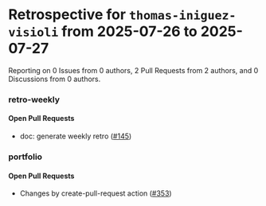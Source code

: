 # Retrospective for `thomas-iniguez-visioli` from 2025-07-26 to 2025-07-27

Reporting on 0 Issues from 0 authors, 2 Pull Requests from 2 authors, and 0 Discussions from 0 authors.


### retro-weekly

#### Open Pull Requests

- doc: generate weekly retro ([#145](https://github.com/thomas-iniguez-visioli/retro-weekly/pull/145))

### portfolio

#### Open Pull Requests

- Changes by create-pull-request action ([#353](https://github.com/thomas-iniguez-visioli/portfolio/pull/353))